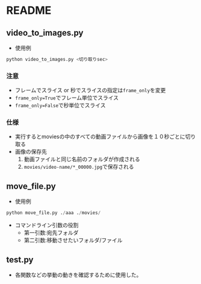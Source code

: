 # README

## video_to_images.py

* 使用例

```python
python video_to_images.py <切り取りsec>
```

### 注意

* フレームでスライス or 秒でスライスの指定は`frame_only`を変更
* `frame_only=True`でフレーム単位でスライス
* `frame_only=False`で秒単位でスライス

### 仕様

* 実行するとmoviesの中のすべての動画ファイルから画像を１０秒ごとに切り取る
* 画像の保存先
    1. 動画ファイルと同じ名前のフォルダが作成される
    2. `movies/video-name/*_00000.jpg`で保存される

## move_file.py

* 使用例

```python
python move_file.py ./aaa ./movies/
```

* コマンドライン引数の役割
    * 第一引数:宛先フォルダ
    * 第二引数:移動させたいフォルダ/ファイル

## test.py

* 各関数などの挙動の動きを確認するために使用した。
